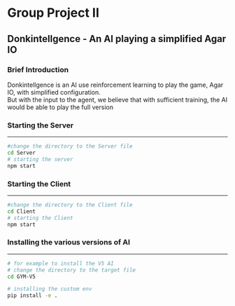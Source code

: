 # Group Project II
## Donkintellgence - An AI playing a simplified Agar IO

### Brief Introduction
Donkintellgence is an AI use reinforcement learning to play the game, Agar IO, with simplified configuration.
<br>
But with the input to the agent, we believe that with sufficient training, the AI would be able to play the full version

### Starting the Server
---
```bash
#change the directory to the Server file
cd Server
# starting the server
npm start
```


### Starting the Client
---
```bash
#change the directory to the Client file
cd Client
# starting the Client
npm start
```


### Installing the various versions of AI
---
```bash
# for example to install the V5 AI
# change the directory to the target file 
cd GYM-V5

# installing the custom env
pip install -e .
```


